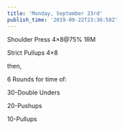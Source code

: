 ```yaml
---
title: 'Monday, September 23rd'
publish_time: '2019-09-22T23:36:58Z'
---
```


Shoulder Press 4×8\@75% 1RM

Strict Pullups 4×8

then,

6 Rounds for time of:

30-Double Unders

20-Pushups

10-Pullups
